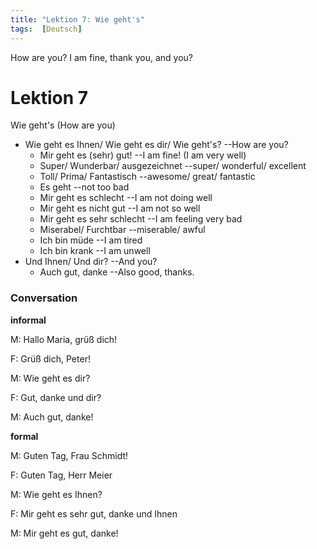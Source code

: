 ```yaml
---
title: "Lektion 7: Wie geht's"
tags:  [Deutsch]
---
```


How are you? I am fine, thank you, and you?

<!--more-->

# Lektion 7

Wie geht's (How are you)

- Wie geht es Ihnen/ Wie geht es dir/ Wie geht's? --How are you?
  - Mir geht es (sehr) gut! --I am fine! (I am very well)
  - Super/ Wunderbar/ ausgezeichnet --super/ wonderful/ excellent
  - Toll/ Prima/ Fantastisch --awesome/ great/ fantastic
  - Es geht --not too bad
  - Mir geht es schlecht --I am not doing well
  - Mir geht es nicht gut --I am not so well
  - Mir geht es sehr schlecht --I am feeling very bad
  - Miserabel/ Furchtbar --miserable/ awful
  - Ich bin müde --I am tired
  - Ich bin krank --I am unwell
- Und Ihnen/ Und dir? --And you?
  - Auch gut, danke --Also good, thanks.



### Conversation

**informal**

M: Hallo Maria, grüß dich!

F: Grüß dich, Peter!

M: Wie geht es dir?

F: Gut, danke und dir?

M: Auch gut, danke!



**formal**

M: Guten Tag, Frau Schmidt!

F: Guten Tag, Herr Meier

M: Wie geht es Ihnen?

F: Mir geht es sehr gut, danke und Ihnen

M: Mir geht es gut, danke!

